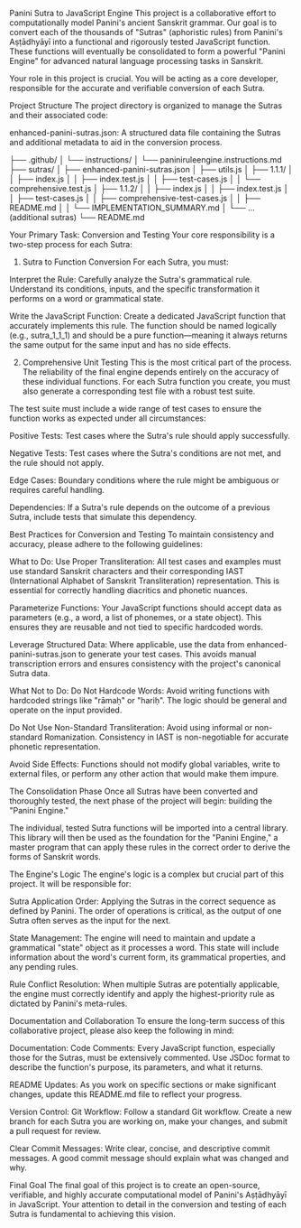 Panini Sutra to JavaScript Engine
This project is a collaborative effort to computationally model Panini's ancient Sanskrit grammar. Our goal is to convert each of the thousands of "Sutras" (aphoristic rules) from Panini's Aṣṭādhyāyī into a functional and rigorously tested JavaScript function. These functions will eventually be consolidated to form a powerful "Panini Engine" for advanced natural language processing tasks in Sanskrit.

Your role in this project is crucial. You will be acting as a core developer, responsible for the accurate and verifiable conversion of each Sutra.

Project Structure
The project directory is organized to manage the Sutras and their associated code:

enhanced-panini-sutras.json: A structured data file containing the Sutras and additional metadata to aid in the conversion process.

├── .github/
│   └── instructions/
│       └── paniniruleengine.instructions.md
├── sutras/
│   ├── enhanced-panini-sutras.json
│   ├── utils.js
│   ├── 1.1.1/
│   │   ├── index.js
│   │   ├── index.test.js
│   │   ├── test-cases.js
│   │   └── comprehensive.test.js
│   ├── 1.1.2/
│   │   ├── index.js
│   │   ├── index.test.js
│   │   ├── test-cases.js
│   │   ├── comprehensive-test-cases.js
│   │   ├── README.md
│   │   └── IMPLEMENTATION_SUMMARY.md
│   └── ... (additional sutras)
└── README.md

Your Primary Task: Conversion and Testing
Your core responsibility is a two-step process for each Sutra:

1. Sutra to Function Conversion
For each Sutra, you must:

Interpret the Rule: Carefully analyze the Sutra's grammatical rule. Understand its conditions, inputs, and the specific transformation it performs on a word or grammatical state.

Write the JavaScript Function: Create a dedicated JavaScript function that accurately implements this rule. The function should be named logically (e.g., sutra_1_1_1) and should be a pure function—meaning it always returns the same output for the same input and has no side effects.

2. Comprehensive Unit Testing
This is the most critical part of the process. The reliability of the final engine depends entirely on the accuracy of these individual functions. For each Sutra function you create, you must also generate a corresponding test file with a robust test suite.

The test suite must include a wide range of test cases to ensure the function works as expected under all circumstances:

Positive Tests: Test cases where the Sutra's rule should apply successfully.

Negative Tests: Test cases where the Sutra's conditions are not met, and the rule should not apply.

Edge Cases: Boundary conditions where the rule might be ambiguous or requires careful handling.

Dependencies: If a Sutra's rule depends on the outcome of a previous Sutra, include tests that simulate this dependency.

Best Practices for Conversion and Testing
To maintain consistency and accuracy, please adhere to the following guidelines:

What to Do:
Use Proper Transliteration: All test cases and examples must use standard Sanskrit characters and their corresponding IAST (International Alphabet of Sanskrit Transliteration) representation. This is essential for correctly handling diacritics and phonetic nuances.

Parameterize Functions: Your JavaScript functions should accept data as parameters (e.g., a word, a list of phonemes, or a state object). This ensures they are reusable and not tied to specific hardcoded words.

Leverage Structured Data: Where applicable, use the data from enhanced-panini-sutras.json to generate your test cases. This avoids manual transcription errors and ensures consistency with the project's canonical Sutra data.

What Not to Do:
Do Not Hardcode Words: Avoid writing functions with hardcoded strings like "rāmaḥ" or "hariḥ". The logic should be general and operate on the input provided.

Do Not Use Non-Standard Transliteration: Avoid using informal or non-standard Romanization. Consistency in IAST is non-negotiable for accurate phonetic representation.

Avoid Side Effects: Functions should not modify global variables, write to external files, or perform any other action that would make them impure.

The Consolidation Phase
Once all Sutras have been converted and thoroughly tested, the next phase of the project will begin: building the "Panini Engine."

The individual, tested Sutra functions will be imported into a central library. This library will then be used as the foundation for the "Panini Engine," a master program that can apply these rules in the correct order to derive the forms of Sanskrit words.

The Engine's Logic
The engine's logic is a complex but crucial part of this project. It will be responsible for:

Sutra Application Order: Applying the Sutras in the correct sequence as defined by Panini. The order of operations is critical, as the output of one Sutra often serves as the input for the next.

State Management: The engine will need to maintain and update a grammatical "state" object as it processes a word. This state will include information about the word's current form, its grammatical properties, and any pending rules.

Rule Conflict Resolution: When multiple Sutras are potentially applicable, the engine must correctly identify and apply the highest-priority rule as dictated by Panini's meta-rules.

Documentation and Collaboration
To ensure the long-term success of this collaborative project, please also keep the following in mind:

Documentation:
Code Comments: Every JavaScript function, especially those for the Sutras, must be extensively commented. Use JSDoc format to describe the function's purpose, its parameters, and what it returns.

README Updates: As you work on specific sections or make significant changes, update this README.md file to reflect your progress.

Version Control:
Git Workflow: Follow a standard Git workflow. Create a new branch for each Sutra you are working on, make your changes, and submit a pull request for review.

Clear Commit Messages: Write clear, concise, and descriptive commit messages. A good commit message should explain what was changed and why.

Final Goal
The final goal of this project is to create an open-source, verifiable, and highly accurate computational model of Panini's Aṣṭādhyāyī in JavaScript. Your attention to detail in the conversion and testing of each Sutra is fundamental to achieving this vision.